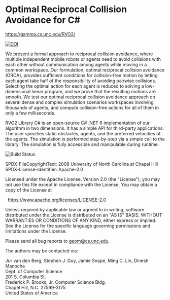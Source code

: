 <!--
README.md
RVO2 Library C#

SPDX-FileCopyrightText: 2008 University of North Carolina at Chapel Hill
SPDX-License-Identifier: CC-BY-SA-4.0

Creative Commons Attribution-ShareAlike 4.0 International Public License

You are free to:

* Share -- copy and redistribute the material in any medium or format

* ShareAlike -- If you remix, transform, or build upon the material, you must
  distribute your contributions under the same license as the original

* Adapt -- remix, transform, and build upon the material for any purpose, even
  commercially.

The licensor cannot revoke these freedoms as long as you follow the license
terms.

Under the following terms:

* Attribution -- You must give appropriate credit, provide a link to the
  license, and indicate if changes were made. You may do so in any reasonable
  manner, but not in any way that suggests the licensor endorses you or your
  use.

* No additional restrictions -- You may not apply legal terms or technological
  measures that legally restrict others from doing anything the license
  permits.

Notices:

* You do not have to comply with the license for elements of the material in
  the public domain or where your use is permitted by an applicable exception
  or limitation.

* No warranties are given. The license may not give you all of the permissions
  necessary for your intended use. For example, other rights such as publicity,
  privacy, or moral rights may limit how you use the material.

Please send all bug reports to <geom@cs.unc.edu>.

The authors may be contacted via:

Jur van den Berg, Stephen J. Guy, Jamie Snape, Ming C. Lin, Dinesh Manocha
Dept. of Computer Science
201 S. Columbia St.
Frederick P. Brooks, Jr. Computer Science Bldg.
Chapel Hill, N.C. 27599-3175
United States of America

<https://gamma.cs.unc.edu/RVO2/>
-->

Optimal Reciprocal Collision Avoidance for C#
=============================================

<https://gamma.cs.unc.edu/RVO2/>

[![DOI](https://zenodo.org/badge/45011155.svg)](https://zenodo.org/badge/latestdoi/45011155)

We present a formal approach to reciprocal collision avoidance, where multiple
independent mobile robots or agents need to avoid collisions with each other
without communication among agents while moving in a common workspace. Our
formulation, optimal reciprocal collision avoidance (ORCA), provides sufficient
conditions for collision-free motion by letting each agent take half of the
responsibility of avoiding pairwise collisions. Selecting the optimal action for
each agent is reduced to solving a low-dimensional linear program, and we prove
that the resulting motions are smooth. We test our optimal reciprocal collision
avoidance approach on several dense and complex simulation scenarios workspaces
involving thousands of agents, and compute collision-free actions for all of
them in only a few milliseconds.

RVO2 Library C# is an open-source C# .NET 6 implementation of our algorithm in
two dimensions. It has a simple API for third-party applications. The user
specifies static obstacles, agents, and the preferred velocities of the agents.
The simulation is performed step-by-step via a simple call to the library. The
simulation is fully accessible and manipulable during runtime.

![Build Status](https://github.com/snape/RVO2-CS/workflows/ci/badge.svg?branch=main)

<!-- REUSE-IgnoreStart -->
SPDX-FileCopyrightText: 2008 University of North Carolina at Chapel Hill
SPDX-License-Identifier: Apache-2.0

Licensed under the Apache License, Version 2.0 (the "License");
you may not use this file except in compliance with the License.
You may obtain a copy of the License at

&nbsp;&nbsp;<https://www.apache.org/licenses/LICENSE-2.0>

Unless required by applicable law or agreed to in writing, software
distributed under the License is distributed on an "AS IS" BASIS,
WITHOUT WARRANTIES OR CONDITIONS OF ANY KIND, either express or implied.
See the License for the specific language governing permissions and
limitations under the License.

Please send all bug reports to [geom@cs.unc.edu](mailto:geom@cs.unc.edu).

The authors may be contacted via:

Jur van den Berg, Stephen J. Guy, Jamie Snape, Ming C. Lin, Dinesh Manocha  
Dept. of Computer Science  
201 S. Columbia St.  
Frederick P. Brooks, Jr. Computer Science Bldg.  
Chapel Hill, N.C. 27599-3175  
United States of America
<!-- REUSE-IgnoreEnd -->
